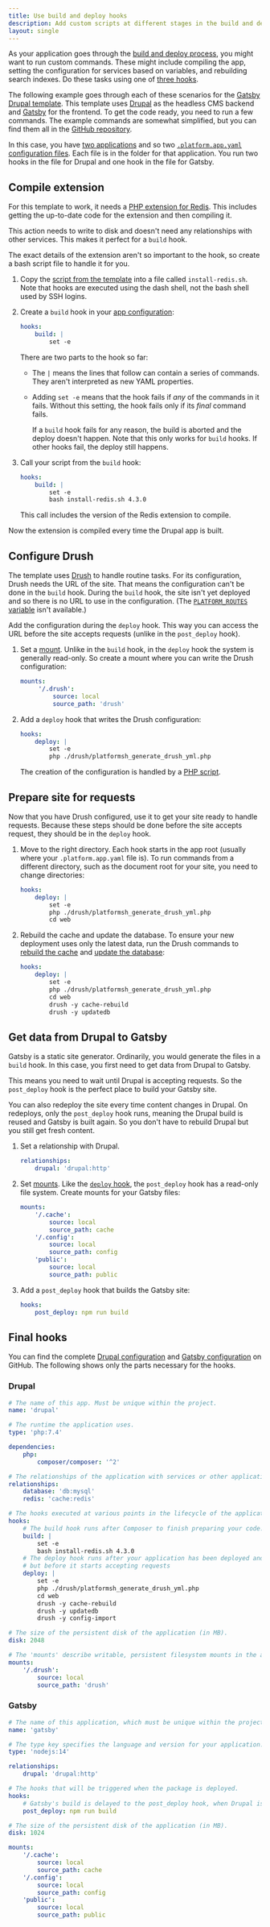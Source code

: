 ```yaml
---
title: Use build and deploy hooks
description: Add custom scripts at different stages in the build and deploy process.
layout: single
---
```


As your application goes through the [build and deploy process](../../overview/build-deploy.md),
you might want to run custom commands.
These might include compiling the app, setting the configuration for services based on variables, and rebuilding search indexes.
Do these tasks using one of [three hooks](./hooks-comparison.md).

The following example goes through each of these scenarios for the [Gatsby Drupal template](https://github.com/platformsh-templates/gatsby-drupal).
This template uses [Drupal](https://www.drupal.org/) as the headless CMS backend
and [Gatsby](https://www.gatsbyjs.com/) for the frontend.
To get the code ready, you need to run a few commands.
The example commands are somewhat simplified, but you can find them all in the [GitHub repository](https://github.com/platformsh-templates/gatsby-drupal).

In this case, you have [two applications](../multi-app.md) and so two [`.platform.app.yaml` configuration files](../_index.md).
Each file is in the folder for that application.
You run two hooks in the file for Drupal and one hook in the file for Gatsby.

## Compile extension

For this template to work, it needs a [PHP extension for Redis](https://github.com/phpredis/phpredis).
This includes getting the up-to-date code for the extension and then compiling it.

This action needs to write to disk and doesn't need any relationships with other services.
This makes it perfect for a `build` hook.

The exact details of the extension aren't so important to the hook,
so create a bash script file to handle it for you.

1. Copy the [script from the template](https://github.com/platformsh-templates/gatsby-drupal/blob/master/drupal/install-redis.sh)
   into a file called `install-redis.sh`.
   Note that hooks are executed using the dash shell, not the bash shell used by SSH logins.
1. Create a `build` hook in your [app configuration](../app-reference.md):

   ```yaml {location="drupal/.platform.app.yaml"}
   hooks:
       build: |
           set -e
   ```

   There are two parts to the hook so far:

     * The `|` means the lines that follow can contain a series of commands.
       They aren't interpreted as new YAML properties.
     * Adding `set -e` means that the hook fails if _any_ of the commands in it fails.
       Without this setting, the hook fails only if its _final_ command fails.

       If a `build` hook fails for any reason, the build is aborted and the deploy doesn't happen.
       Note that this only works for `build` hooks.
       If other hooks fail, the deploy still happens.
1. Call your script from the `build` hook:

   ```yaml {location="drupal/.platform.app.yaml"}
   hooks:
       build: |
           set -e
           bash install-redis.sh 4.3.0
   ```

   This call includes the version of the Redis extension to compile.

Now the extension is compiled every time the Drupal app is built.

## Configure Drush

The template uses [Drush](https://www.drush.org/latest/) to handle routine tasks.
For its configuration, Drush needs the URL of the site.
That means the configuration can't be done in the `build` hook.
During the `build` hook, the site isn't yet deployed and so there is no URL to use in the configuration.
(The [`PLATFORM_ROUTES` variable](../../development/variables/use-variables.md#use-platformsh-provided-variables) isn't available.)

Add the configuration during the `deploy` hook.
This way you can access the URL before the site accepts requests (unlike in the `post_deploy` hook).

1. Set a [mount](../app-reference.md#mounts).
   Unlike in the `build` hook, in the `deploy` hook the system is generally read-only.
   So create a mount where you can write the Drush configuration:

   ```yaml {location="drupal/.platform.app.yaml"}
   mounts:
        '/.drush':
            source: local
            source_path: 'drush'
   ```

1. Add a `deploy` hook that writes the Drush configuration:

   ```yaml {location="drupal/.platform.app.yaml"}
   hooks:
       deploy: |
           set -e
           php ./drush/platformsh_generate_drush_yml.php
   ```

   The creation of the configuration is handled by a [PHP script](https://github.com/platformsh-templates/gatsby-drupal/blob/master/drupal/drush/platformsh_generate_drush_yml.php).

## Prepare site for requests

Now that you have Drush configured, use it to get your site ready to handle requests.
Because these steps should be done before the site accepts request, they should be in the `deploy` hook.

1. Move to the right directory.
   Each hook starts in the app root (usually where your `.platform.app.yaml` file is).
   To run commands from a different directory, such as the document root for your site,
   you need to change directories:

   ```yaml {location="drupal/.platform.app.yaml"}
   hooks:
       deploy: |
           set -e
           php ./drush/platformsh_generate_drush_yml.php
           cd web
   ```

1. Rebuild the cache and update the database.
   To ensure your new deployment uses only the latest data,
   run the Drush commands to [rebuild the cache](https://www.drush.org/latest/commands/cache_rebuild/)
   and [update the database](https://www.drush.org/latest/commands/updatedb/):

   ```yaml {location="drupal/.platform.app.yaml"}
   hooks:
       deploy: |
           set -e
           php ./drush/platformsh_generate_drush_yml.php
           cd web
           drush -y cache-rebuild
           drush -y updatedb
   ```

## Get data from Drupal to Gatsby

Gatsby is a static site generator.
Ordinarily, you would generate the files in a `build` hook.
In this case, you first need to get data from Drupal to Gatsby.

This means you need to wait until Drupal is accepting requests.
So the `post_deploy` hook is the perfect place to build your Gatsby site.

You can also redeploy the site every time content changes in Drupal.
On redeploys, only the `post_deploy` hook runs,
meaning the Drupal build is reused and Gatsby is built again.
So you don't have to rebuild Drupal but you still get fresh content.

1. Set a relationship with Drupal.

   ```yaml {location="gatsby/.platform.app.yaml"}
   relationships:
       drupal: 'drupal:http'
   ```

1. Set [mounts](../app-reference.md#mounts).
   Like the [`deploy` hook](#configure-drush), the `post_deploy` hook has a read-only file system.
   Create mounts for your Gatsby files:

   ```yaml {location="gatsby/.platform.app.yaml"}
   mounts:
       '/.cache':
           source: local
           source_path: cache
       '/.config':
           source: local
           source_path: config
       'public':
           source: local
           source_path: public
   ```

1. Add a `post_deploy` hook that builds the Gatsby site:

   ```yaml {location="gatsby/.platform.app.yaml"}
   hooks:
       post_deploy: npm run build
   ```

## Final hooks

You can find the complete [Drupal configuration](https://github.com/platformsh-templates/gatsby-drupal/blob/master/drupal/.platform.app.yaml)
and [Gatsby configuration](https://github.com/platformsh-templates/gatsby-drupal/blob/master/gatsby/.platform.app.yaml)
on GitHub.
The following shows only the parts necessary for the hooks.

### Drupal

```yaml {location="druupal/.platform.app.yaml"}
# The name of this app. Must be unique within the project.
name: 'drupal'

# The runtime the application uses.
type: 'php:7.4'

dependencies:
    php:
        composer/composer: '^2'

# The relationships of the application with services or other applications.
relationships:
    database: 'db:mysql'
    redis: 'cache:redis'

# The hooks executed at various points in the lifecycle of the application.
hooks:
    # The build hook runs after Composer to finish preparing your code.
    build: |
        set -e
        bash install-redis.sh 4.3.0
    # The deploy hook runs after your application has been deployed and started,
    # but before it starts accepting requests
    deploy: |
        set -e
        php ./drush/platformsh_generate_drush_yml.php
        cd web
        drush -y cache-rebuild
        drush -y updatedb
        drush -y config-import

# The size of the persistent disk of the application (in MB).
disk: 2048

# The 'mounts' describe writable, persistent filesystem mounts in the application.
mounts:
    '/.drush':
        source: local
        source_path: 'drush'
```

### Gatsby

```yaml {location="gatsby/.platform.app.yaml"}
# The name of this application, which must be unique within the project.
name: 'gatsby'

# The type key specifies the language and version for your application.
type: 'nodejs:14'

relationships:
    drupal: 'drupal:http'

# The hooks that will be triggered when the package is deployed.
hooks:
    # Gatsby's build is delayed to the post_deploy hook, when Drupal is available for requests.
    post_deploy: npm run build

# The size of the persistent disk of the application (in MB).
disk: 1024

mounts:
    '/.cache':
        source: local
        source_path: cache
    '/.config':
        source: local
        source_path: config
    'public':
        source: local
        source_path: public
```
